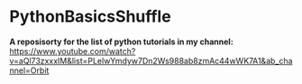 # PythonBasicsShuffle
**A reposisorty for the list of python tutorials in my channel:**  
https://www.youtube.com/watch?v=aQl73zxxxIM&list=PLelwYmdyw7Dn2Ws988ab8zmAc44wWK7A1&ab_channel=Orbit
